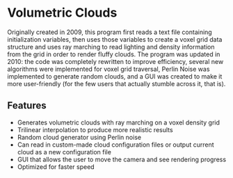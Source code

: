 Volumetric Clouds
=================

Originally created in 2009, this program first reads a text file containing initialization variables, then uses those variables to create a voxel grid data structure and uses ray marching to read lighting and density information from the grid in order to render fluffy clouds. The program was updated in 2010: the code was completely rewritten to improve efficiency, several new algorithms were implemented for voxel grid traversal, Perlin Noise was implemented to generate random clouds, and a GUI was created to make it more user-friendly (for the few users that actually stumble across it, that is).

Features
--------

- Generates volumetric clouds with ray marching on a voxel density grid
- Trilinear interpolation to produce more realistic results
- Random cloud generator using Perlin noise
- Can read in custom-made cloud configuration files or output current cloud as a new configuration file
- GUI that allows the user to move the camera and see rendering progress
- Optimized for faster speed
